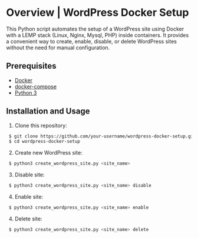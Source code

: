 # Overview | WordPress Docker Setup

This Python script automates the setup of a WordPress site using Docker with a LEMP stack  (Linux, Nginx, Mysql, PHP) inside containers. It provides a convenient way to create, enable, disable, or delete WordPress sites without the need for manual configuration.

## Prerequisites
- [Docker](https://docs.docker.com/engine/install/ "docker")
- [docker-compose](https://docs.docker.com/compose/install/ "docker-compose")
- [Python 3](https://www.python.org/downloads/ "python")

## Installation and Usage

1. Clone this repository:
```sh
 $ git clone https://github.com/your-username/wordpress-docker-setup.git
 $ cd wordpress-docker-setup
```
2. Create new WordPress site:
```sh
 $ python3 create_wordpress_site.py <site_name>
```
3. Disable site:
```sh
 $ python3 create_wordpress_site.py <site_name> disable
```
4. Enable site:
```sh
 $ python3 create_wordpress_site.py <site_name> enable
```
4. Delete site:
```sh
 $ python3 create_wordpress_site.py <site_name> delete
```